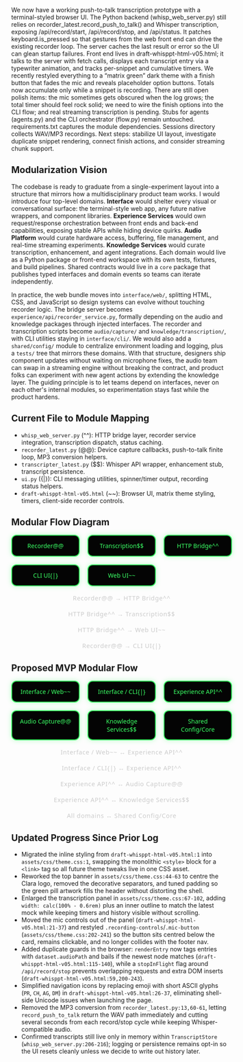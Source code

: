We now have a working push-to-talk transcription prototype with a terminal-styled browser UI. The Python backend (whisp_web_server.py) still relies on recorder_latest.record_push_to_talk() and Whisper transcription, exposing /api/record/start, /api/record/stop, and /api/status. It patches keyboard.is_pressed so that gestures from the web front end can drive the existing recorder loop. The server caches the last result or error so the UI can glean startup failures. Front end lives in draft-whisppt-html-v05.html; it talks to the server with fetch calls, displays each transcript entry via a typewriter animation, and tracks per-snippet and cumulative timers. We recently restyled everything to a “matrix green” dark theme with a finish button that fades the mic and reveals placeholder option buttons. Totals now accumulate only while a snippet is recording. There are still open polish items: the mic sometimes gets obscured when the log grows; the total timer should feel rock solid; we need to wire the finish options into the CLI flow; and real streaming transcription is pending. Stubs for agents (agents.py) and the CLI orchestrator (flow.py) remain untouched. requirements.txt captures the module dependencies. Sessions directory collects WAV/MP3 recordings. Next steps: stabilize UI layout, investigate duplicate snippet rendering, connect finish actions, and consider streaming chunk support.

## Modularization Vision
The codebase is ready to graduate from a single-experiment layout into a structure that mirrors how a multidisciplinary product team works. I would introduce four top-level domains. **Interface** would shelter every visual or conversational surface: the terminal-style web app, any future native wrappers, and component libraries. **Experience Services** would own request/response orchestration between front ends and back-end capabilities, exposing stable APIs while hiding device quirks. **Audio Platform** would curate hardware access, buffering, file management, and real-time streaming experiments. **Knowledge Services** would curate transcription, enhancement, and agent integrations. Each domain would live as a Python package or front-end workspace with its own tests, fixtures, and build pipelines. Shared contracts would live in a `core` package that publishes typed interfaces and domain events so teams can iterate independently.

In practice, the web bundle moves into `interface/web/`, splitting HTML, CSS, and JavaScript so design systems can evolve without touching recorder logic. The bridge server becomes `experience/api/recorder_service.py`, formally depending on the audio and knowledge packages through injected interfaces. The recorder and transcription scripts become `audio/capture/` and `knowledge/transcription/`, with CLI utilities staying in `interface/cli/`. We would also add a `shared/config/` module to centralize environment loading and logging, plus a `tests/` tree that mirrors these domains. With that structure, designers ship component updates without waiting on microphone fixes, the audio team can swap in a streaming engine without breaking the contract, and product folks can experiment with new agent actions by extending the knowledge layer. The guiding principle is to let teams depend on interfaces, never on each other's internal modules, so experimentation stays fast while the product hardens.

## Current File to Module Mapping
- `whisp_web_server.py` (^^): HTTP bridge layer, recorder service integration, transcription dispatch, status caching.
- `recorder_latest.py` (@@): Device capture callbacks, push-to-talk finite loop, MP3 conversion helpers.
- `transcripter_latest.py` ($$): Whisper API wrapper, enhancement stub, transcript persistence.
- `ui.py` ({|}): CLI messaging utilities, spinner/timer output, recording status helpers.
- `draft-whisppt-html-v05.html` (~~): Browser UI, matrix theme styling, timers, client-side recorder controls.

## Modular Flow Diagram
<div class="diagram">
  <div class="node">Recorder@@</div>
  <div class="node">Transcription$$</div>
  <div class="node">HTTP Bridge^^</div>
  <div class="node">CLI UI{|}</div>
  <div class="node">Web UI~~</div>
  <svg width="0" height="0" style="position:absolute">
    <defs>
      <style>
        .diagram {
          display: flex;
          flex-wrap: wrap;
          gap: 16px;
          font-family: 'Segoe UI', sans-serif;
        }
        .diagram .node {
          border: 2px solid #3bff65;
          border-radius: 12px;
          padding: 12px 18px;
          background: #040404;
          color: #3bff65;
          box-shadow: 0 0 12px rgba(59,255,101,0.3);
        }
      </style>
    </defs>
  </svg>
  <div class="edge">Recorder@@ → HTTP Bridge^^</div>
  <div class="edge">HTTP Bridge^^ → Transcription$$</div>
  <div class="edge">HTTP Bridge^^ → Web UI~~</div>
  <div class="edge">Recorder@@ → CLI UI{|}</div>
</div>


## Proposed MVP Modular Flow
<div class="diagram">
  <div class="node">Interface / Web~~</div>
  <div class="node">Interface / CLI{|}</div>
  <div class="node">Experience API^^</div>
  <div class="node">Audio Capture@@</div>
  <div class="node">Knowledge Services$$</div>
  <div class="node">Shared Config/Core</div>
  <svg width="0" height="0" style="position:absolute">
    <defs>
      <style>
        .diagram {
          display: grid;
          grid-template-columns: repeat(3, minmax(160px, 1fr));
          gap: 18px;
          font-family: 'Segoe UI', sans-serif;
          margin-bottom: 12px;
        }
        .diagram .node {
          border: 2px solid #3bff65;
          border-radius: 12px;
          padding: 14px 18px;
          background: #040404;
          color: #3bff65;
          box-shadow: 0 0 12px rgba(59,255,101,0.35);
          text-align: center;
        }
        .diagram .edge {
          grid-column: span 3;
          text-align: center;
          color: #cccccc;
          font-size: 0.9rem;
          letter-spacing: 0.05em;
        }
      </style>
    </defs>
  </svg>
  <div class="edge">Interface / Web~~ ↔ Experience API^^</div>
  <div class="edge">Interface / CLI{|} ↔ Experience API^^</div>
  <div class="edge">Experience API^^ ↔ Audio Capture@@</div>
  <div class="edge">Experience API^^ ↔ Knowledge Services$$</div>
  <div class="edge">All domains ↔ Shared Config/Core</div>
</div>

## Updated Progress Since Prior Log
- Migrated the inline styling from `draft-whisppt-html-v05.html:1` into `assets/css/theme.css:1`, swapping the monolithic `<style>` block for a `<link>` tag so all future theme tweaks live in one CSS asset.
- Reworked the top banner in `assets/css/theme.css:44-63` to centre the Clara logo, removed the decorative separators, and tuned padding so the green pill artwork fills the header without distorting the shell.
- Enlarged the transcription panel in `assets/css/theme.css:67-102`, adding `width: calc(100% - 0.6rem)` plus an inner outline to match the latest mock while keeping timers and history visible without scrolling.
- Moved the mic controls out of the panel (`draft-whisppt-html-v05.html:21-37`) and restyled `.recording-controls`/`.mic-button` (`assets/css/theme.css:202-241`) so the button sits centred below the card, remains clickable, and no longer collides with the footer nav.
- Added duplicate guards in the browser: `renderEntry` now tags entries with `dataset.audioPath` and bails if the newest node matches (`draft-whisppt-html-v05.html:115-140`), while a `stopInFlight` flag around `/api/record/stop` prevents overlapping requests and extra DOM inserts (`draft-whisppt-html-v05.html:59,200-243`).
- Simplified navigation icons by replacing emoji with short ASCII glyphs (`PR`, `CH`, `AG`, `DM`) in `draft-whisppt-html-v05.html:26-37`, eliminating shell-side Unicode issues when launching the page.
- Removed the MP3 conversion from `recorder_latest.py:13,60-61`, letting `record_push_to_talk` return the WAV path immediately and cutting several seconds from each record/stop cycle while keeping Whisper-compatible audio.
- Confirmed transcripts still live only in memory within `TranscriptStore` (`whisp_web_server.py:206-216`); logging or persistence remains opt-in so the UI resets cleanly unless we decide to write out history later.
